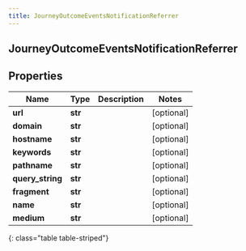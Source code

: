 ```yaml
---
title: JourneyOutcomeEventsNotificationReferrer
---
```

## JourneyOutcomeEventsNotificationReferrer

## Properties

|Name | Type | Description | Notes|
|------------ | ------------- | ------------- | -------------|
| **url** | **str** |  | [optional] |
| **domain** | **str** |  | [optional] |
| **hostname** | **str** |  | [optional] |
| **keywords** | **str** |  | [optional] |
| **pathname** | **str** |  | [optional] |
| **query_string** | **str** |  | [optional] |
| **fragment** | **str** |  | [optional] |
| **name** | **str** |  | [optional] |
| **medium** | **str** |  | [optional] |
{: class="table table-striped"}


